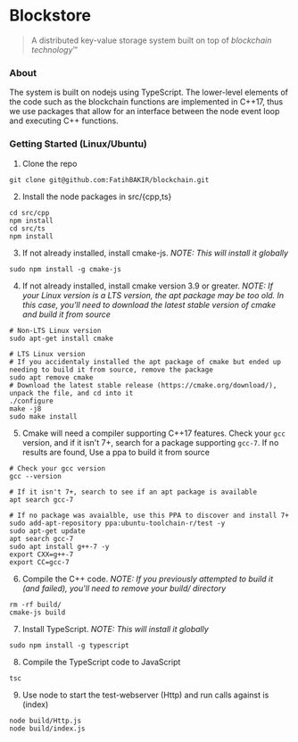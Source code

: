 # Blockstore

>A distributed key-value storage system built on top of *blockchain technology*™

### About

The system is built on nodejs using TypeScript. The lower-level elements of the code such as the blockchain functions are implemented in C++17, thus we use packages that allow for an interface between the node event loop and executing C++ functions.

### Getting Started (Linux/Ubuntu)

1. Clone the repo
```
git clone git@github.com:FatihBAKIR/blockchain.git
```

2. Install the node packages in src/{cpp,ts}
```
cd src/cpp
npm install
cd src/ts
npm install
```

3. If not already installed, install cmake-js. *NOTE: This will install it globally*
```
sudo npm install -g cmake-js
```

4. If not already installed, install cmake version 3.9 or greater. *NOTE: If your Linux version is a LTS version, the apt package may be too old. In this case, you'll need to download the latest stable version of cmake and build it from source*
```
# Non-LTS Linux version
sudo apt-get install cmake

# LTS Linux version
# If you accidentaly installed the apt package of cmake but ended up needing to build it from source, remove the package
sudo apt remove cmake
# Download the latest stable release (https://cmake.org/download/), unpack the file, and cd into it
./configure
make -j8
sudo make install
```

5. Cmake will need a compiler supporting C++17 features. Check your `gcc` version, and if it isn't 7+, search for a package supporting `gcc-7`. If no results are found, Use a ppa to build it from source
```
# Check your gcc version
gcc --version

# If it isn't 7+, search to see if an apt package is available
apt search gcc-7

# If no package was avaialble, use this PPA to discover and install 7+
sudo add-apt-repository ppa:ubuntu-toolchain-r/test -y
sudo apt-get update
apt search gcc-7
sudo apt install g++-7 -y
export CXX=g++-7
export CC=gcc-7
```

6. Compile the C++ code. *NOTE: If you previously attempted to build it (and failed), you'll need to remove your build/ directory*
```
rm -rf build/
cmake-js build
```

7. Install TypeScript. *NOTE: This will install it globally*
```
sudo npm install -g typescript
```

8. Compile the TypeScript code to JavaScript
```
tsc
```

9. Use node to start the test-webserver (Http) and run calls against is (index)
```
node build/Http.js
node build/index.js
```